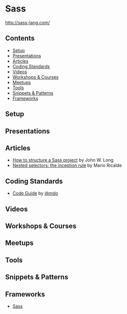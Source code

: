 # Sass

http://sass-lang.com/

## Contents

* [Setup](#setup)
* [Presentations](#presentations)
* [Articles](#articles)
* [Coding Standards](#coding-standards)
* [Videos](#videos)
* [Workshops & Courses](#workshops--courses)
* [Meetups](#meetups)
* [Tools](#tools)
* [Snippets & Patterns](#snippets--patterns)
* [Frameworks](#frameworks)

## Setup

## Presentations

## Articles

- [How to structure a Sass project](http://thesassway.com/beginner/how-to-structure-a-sass-project) by John W. Long
- [Nested selectors: the inception rule](http://thesassway.com/beginner/the-inception-rule) by Mario Ricalde

## Coding Standards

- [Code Guide](http://codeguide.co/#css-nesting) by [@mdo](https://twitter.com/mdo)

## Videos

## Workshops & Courses

## Meetups

## Tools

## Snippets & Patterns

## Frameworks

- [Sass](Frameworks/Sass.md)
